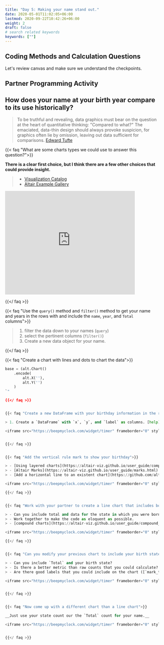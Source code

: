 ```yaml
---
title: "Day 5: Making your name stand out."
date: 2020-05-01T11:02:05+06:00
lastmod: 2020-09-22T10:42:26+06:00
weight: 2
draft: false
# search related keywords
keywords: [""]
---
```


## Coding Methods and Calculation Questions

Let's review canvas and make sure we understand the checkpoints.

## Partner Programming Activity


## How does your name at your birth year compare to its use historically?


> To be truthful and revealing, data graphics must bear on the question at the heart of quantitative thinking: "Compared to what?" The emaciated, data-thin design should always provoke suspicion, for graphics often lie by omission, leaving out data sufficient for comparisons. [Edward Tufte](https://medium.com/@AnyChart/advices-by-edward-tufte-importance-of-context-for-charts-819396300255)


{{< faq "What are some charts types we could use to answer this question?">}}

__There is a clear first choice, but I think there are a few other choices that could provide insight.__

> - [Visualization Catalog](https://datavizcatalogue.com/)
> - [Altair Example Gallery](https://altair-viz.github.io/gallery/index.html)

<iframe src="http://ipadstopwatch.com/timer-fullscreen.html" frameborder="0" scrolling="no" width="425" height="340"></iframe>


{{</ faq >}}



{{< faq "Use the `query()` method and `filter()` method to get your name and years in the rows with and include the `name`, `year`, and `Total` columns">}}

> 1. filter the data down to your names (`query`)
> 2. select the pertinent columns (`filter()`)
> 3. Create a new data object for your name. 

{{</ faq >}}

{{< faq "Create a chart with lines and dots to chart the data">}}

```python
base = (alt.Chart()
    .encode(
        alt.X(''),
        alt.Y('')
    )
`"

{{</ faq >}}


{{< faq "Create a new DataFrame with your birthday information in the row">}}

> 1. Create a `DataFrame` with `x`, `y`, and `label` as columns. [help](https://pandas.pydata.org/pandas-docs/stable/reference/api/pandas.DataFrame.html)

<iframe src="https://beepmyclock.com/widget/timer" frameborder="0" style="border:0;height:150px;width:600px" scrolling = "no"></iframe>


{{</ faq >}}


{{< faq "Add the vertical rule mark to show your birthday">}}

> - [Using layered charts](https://altair-viz.github.io/user_guide/compound_charts.html)
> - [Altair Marks](https://altair-viz.github.io/user_guide/marks.html)
> - [Add a horizontal line to an existent chart](https://github.com/altair-viz/altair/issues/2059)

<iframe src="https://beepmyclock.com/widget/timer" frameborder="0" style="border:0;height:150px;width:600px" scrolling = "no"></iframe>

{{</ faq >}}


{{< faq "Work with your partner to create a line chart that includes both of your names?">}}

> - Can you include total and data for the state in which you were born?
> - Work together to make the code as eloquent as possible.
> - [compound charts](https://altair-viz.github.io/user_guide/compound_charts.html)

<iframe src="https://beepmyclock.com/widget/timer" frameborder="0" style="border:0;height:150px;width:600px" scrolling = "no"></iframe>

{{</ faq >}}


{{< faq "Can you modify your previous chart to include your birth state?">}}

> - Can you include `Total` and your birth state?
> - Is there a better metric than raw counts that you could calculate?
> - Are there good labels that you could include on the chart ([`mark_text()`](https://altair-viz.github.io/gallery/bar_chart_with_labels.html#gallery-bar-chart-with-labels))?

<iframe src="https://beepmyclock.com/widget/timer" frameborder="0" style="border:0;height:150px;width:600px" scrolling = "no"></iframe>


{{</ faq >}}


{{< faq "Now come up with a different chart than a line chart">}}

__Just use your state count our the `Total` count for your name.__

<iframe src="https://beepmyclock.com/widget/timer" frameborder="0" style="border:0;height:150px;width:600px" scrolling = "no"></iframe>


{{</ faq >}}

